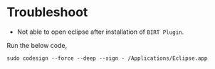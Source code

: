 # Troubleshoot

* Not able to open eclipse after installation of `BIRT Plugin`.

Run the below code,

```shell
sudo codesign --force --deep --sign - /Applications/Eclipse.app
```